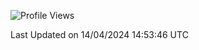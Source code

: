 <!--START_SECTION:waka-->
![Profile Views](http://img.shields.io/badge/Profile%20Views-0-blue)


 Last Updated on 14/04/2024 14:53:46 UTC
<!--END_SECTION:waka-->
